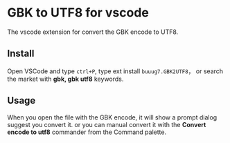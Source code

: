 # GBK to UTF8 for vscode

The vscode extension for convert the GBK encode to UTF8.

## Install

Open VSCode and type `ctrl+P`, type ext install `buuug7.GBK2UTF8`， or search the market with **gbk, gbk utf8** keywords.

## Usage

When you open the file with the GBK encode, it will show a prompt dialog suggest you convert it. or you can manual convert it with the **Convert encode to utf8** commander from the Command palette.
